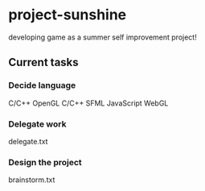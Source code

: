# project-sunshine
developing game as a summer self improvement project!
## Current tasks
### Decide language
C/C++ OpenGL
C/C++ SFML
JavaScript WebGL

### Delegate work
delegate.txt

### Design the project
brainstorm.txt
